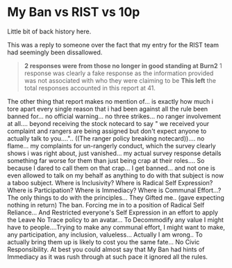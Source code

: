 # My Ban vs RIST vs 10p

Little bit of back history here. 




This was a reply to someone over the fact that my entry for the RIST team had seemingly been dissallowed.

> **2 responses were from those no longer in good standing at Burn2**
> 1 response was clearly a fake response as the information provided was not associated with who they were claiming to be
> **This left** the total responses accounted in this report at 41.






The other thing that report makes no mention of... is exactly how much i tore apart every single reason that i had been against all the rule been banned for... no official warning... no three strikes... no ranger involvement at all.... beyond receiving the stock notecard to say " we received your complaint and rangers are being assigned but don't expect anyone to actually talk to you....".. ((The ranger policy breaking notecard)).... no flame... my complaints for un-rangerly conduct, which the survey clearly shows i was right about, just vanished... my actual survey response details something far worse for them than just being crap at their roles.... So because I dared to call them on that crap... I get banned... and not one is even allowed to talk on my behalf as anything to do with that subject is now a taboo subject. Where is Inclusivity? Where is Radical Self Expression? Where is Participation? Where is Immediacy? Where is Communal Effort...?  The only things to do with the principles... They Gifted me.. (gave expecting nothing in return) The ban. Forcing me in to a position of Radical Self Reliance...  And Restricted everyone's Self Expression in an effort to apply the Leave No Trace policy to an avatar... To Decommodify any value I might have to people....Trying to make any communal effort, I might want to make, any participation, any inclusion, valueless... Actually I am wrong.. To actually bring them up is likely to cost you the same fate... No Civic Responsibility. At best you could almost say that My Ban had hints of Immediacy as it was rush through at such pace it ignored all the rules.
